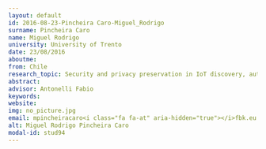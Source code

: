 ```yaml
---
layout: default 
id: 2016-08-23-Pincheira Caro-Miguel_Rodrigo
surname: Pincheira Caro
name: Miguel Rodrigo
university: University of Trento
date: 23/08/2016
aboutme: 
from: Chile
research_topic: Security and privacy preservation in IoT discovery, authentication and access control through blockchain technologies
abstract: 
advisor: Antonelli Fabio
keywords: 
website: 
img: no_picture.jpg
email: mpincheiracaro<i class="fa fa-at" aria-hidden="true"></i>fbk.eu
alt: Miguel Rodrigo Pincheira Caro
modal-id: stud94
---
```

